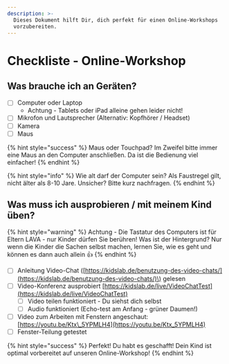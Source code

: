 ```yaml
---
description: >-
  Dieses Dokument hilft Dir, dich perfekt für einen Online-Workshops
  vorzubereiten.
---
```


# Checkliste - Online-Workshop

## Was brauche ich an Geräten?

* [ ] Computer oder Laptop
  * Achtung - Tablets oder iPad alleine gehen leider nicht!
* [ ] Mikrofon und Lautsprecher \(Alternativ: Kopfhörer / Headset\)
* [ ] Kamera
* [ ] Maus 

{% hint style="success" %}
Maus oder Touchpad? Im Zweifel bitte immer eine Maus an den Computer anschließen. Da ist die Bedienung viel einfacher!
{% endhint %}

{% hint style="info" %}
Wie alt darf der Computer sein? Als Faustregel gilt, nicht älter als 8-10 Jare. Unsicher? Bitte kurz nachfragen.
{% endhint %}

## Was muss ich ausprobieren / mit meinem Kind üben?

{% hint style="warning" %}
Achtung - Die Tastatur des Computers ist für Eltern LAVA - nur Kinder dürfen Sie berühren! Was ist der Hintergrund? Nur wenn die Kinder die Sachen selbst machen, lernen Sie, wie es geht und können es dann auch allein :+1:
{% endhint %}

* [ ] Anleitung Video-Chat \([https://kidslab.de/benutzung-des-video-chats/](https://kidslab.de/benutzung-des-video-chats/)\) gelesen
* [ ] Video-Konferenz ausprobiert [https://kidslab.de/live/VideoChatTest](https://kidslab.de/live/VideoChatTest)
  * [ ] Video teilen funktioniert - Du siehst dich selbst 
  * [ ] Audio funktioniert \(Echo-test am Anfang - grüner Daumen!\)
* [ ] Video zum Arbeiten mit Fenstern angeschaut: [https://youtu.be/Ktx\_5YPMLH4](https://youtu.be/Ktx_5YPMLH4)
* [ ] Fenster-Teilung getestet

{% hint style="success" %}
Perfekt! Du habt es geschafft! Dein Kind ist optimal vorbereitet auf unseren Online-Workshop!
{% endhint %}

